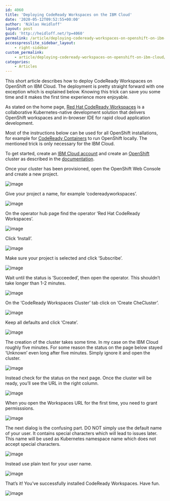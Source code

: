 ```yaml
---
id: 4060
title: 'Deploying CodeReady Workspaces on the IBM Cloud'
date: '2020-05-12T09:52:55+00:00'
author: 'Niklas Heidloff'
layout: post
guid: 'http://heidloff.net/?p=4060'
permalink: /article/deploying-codeready-workspaces-on-openshift-on-ibm-cloud/
accesspresslite_sidebar_layout:
    - right-sidebar
custom_permalink:
    - article/deploying-codeready-workspaces-on-openshift-on-ibm-cloud/
categories:
    - Articles
---
```


This short article describes how to deploy CodeReady Workspaces on OpenShift on IBM Cloud. The deployment is pretty straight forward with one exception which is explained below. Knowing this trick can save you some time and it makes the first time experience more enjoyable.

As stated on the home page, [Red Hat CodeReady Workspaces](https://developers.redhat.com/products/codeready-workspaces/overview) is a collaborative Kubernetes-native development solution that delivers OpenShift workspaces and in-browser IDE for rapid cloud application development.

Most of the instructions below can be used for all OpenShift installations, for example for [CodeReady Containers](https://developers.redhat.com/products/codeready-containers/overview) to run OpenShift locally. The mentioned trick is only necessary for the IBM Cloud.

To get started, create an [IBM Cloud account](http://ibm.biz/nheidloff) and create an [OpenShift](https://www.ibm.com/cloud/openshift) cluster as described in the [documentation](https://cloud.ibm.com/docs/openshift?topic=openshift-getting-started).

Once your cluster has been provisioned, open the OpenShift Web Console and create a new project.

![image](/assets/img/2020/05/crw01.png)

Give your project a name, for example ‘codereadyworkspaces’.

![image](/assets/img/2020/05/crw02.png)

On the operator hub page find the operator ‘Red Hat CodeReady Workspaces’.

![image](/assets/img/2020/05/crw03.png)

Click ‘Install’.

![image](/assets/img/2020/05/crw04.png)

Make sure your project is selected and click ‘Subscribe’.

![image](/assets/img/2020/05/crw05.png)

Wait until the status is ‘Succeeded’, then open the operator. This shouldn’t take longer than 1-2 minutes.

![image](/assets/img/2020/05/crw06.png)

On the ‘CodeReady Workspaces Cluster’ tab click on ‘Create CheCluster’.

![image](/assets/img/2020/05/crw07.png)

Keep all defaults and click ‘Create’.

![image](/assets/img/2020/05/crw08.png)

The creation of the cluster takes some time. In my case on the IBM Cloud roughly five minutes. For some reason the status on the page below stayed ‘Unknown’ even long after five minutes. Simply ignore it and open the cluster.

![image](/assets/img/2020/05/crw09.png)

Instead check for the status on the next page. Once the cluster will be ready, you’ll see the URL in the right column.

![image](/assets/img/2020/05/crw10.png)

When you open the Workspaces URL for the first time, you need to grant permisssions.

![image](/assets/img/2020/05/crw11.png)

The next dialog is the confusing part. DO NOT simply use the default name of your user. It contains special characters which will lead to issues later. This name will be used as Kubernetes namespace name which does not accept special characters.

![image](/assets/img/2020/05/crw12.png)

Instead use plain text for your user name.

![image](/assets/img/2020/05/crw13.png)

That’s it! You’ve successfully installed CodeReady Workspaces. Have fun.

![image](/assets/img/2020/05/crw14.png)